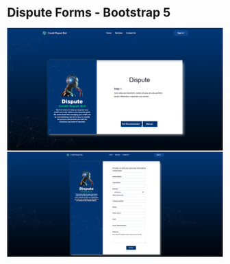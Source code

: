# Dispute Forms - Bootstrap 5

![alt text](https://github.com/HashJProgramming/Dispute-Form/blob/master/Screenshot%202023-03-12%20002300.png)
![alt text](https://github.com/HashJProgramming/Dispute-Form/blob/master/Screenshot%202023-03-12%20002324.png)

